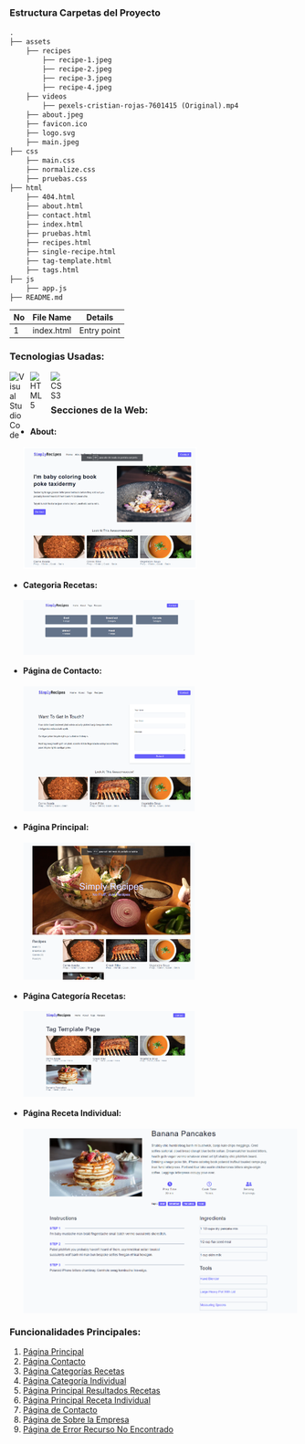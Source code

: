 ###  Estructura Carpetas del Proyecto

```
.
├── assets
    ├── recipes
        ├── recipe-1.jpeg
        ├── recipe-2.jpeg
        ├── recipe-3.jpeg
        ├── recipe-4.jpeg
    ├── videos
        ├── pexels-cristian-rojas-7601415 (Original).mp4
    ├── about.jpeg
    ├── favicon.ico
    ├── logo.svg
    ├── main.jpeg
├── css
    ├── main.css
    ├── normalize.css
    ├── pruebas.css
├── html
    ├── 404.html
    ├── about.html
    ├── contact.html
    ├── index.html
    ├── pruebas.html
    ├── recipes.html
    ├── single-recipe.html
    ├── tag-template.html
    ├── tags.html
├── js
    ├── app.js
├── README.md

```

| No | File Name | Details 
|----|------------|-------|
| 1  | index.html | Entry point

### Tecnologias Usadas:

<img align="left" alt="Visual Studio Code" width="26px" src="https://cdn.jsdelivr.net/gh/devicons/devicon/icons/vscode/vscode-original.svg" style="padding-right:10px;" />
<img align="left" alt="HTML5" width="26px" src="https://cdn.jsdelivr.net/gh/devicons/devicon/icons/html5/html5-original.svg" style="padding-right:10px;" />
<img align="left" alt="CSS3" width="26px" src="https://cdn.jsdelivr.net/gh/devicons/devicon/icons/css3/css3-original.svg" style="padding-right:10px;" />

<br />
<br />

### Secciones de la Web:

- #### About:
  <img align="center" alt="about page" width="300px" style="border:solid 2px white" src="./capturas_secciones_pagina/about.png" style="padding-right:10px" />  
- #### Categoria Recetas:
  <img align="center" alt="categoria recetas" width="300px" src="./capturas_secciones_pagina/categorias_recetas.png" style="padding-right:10px" />  
- #### Página de Contacto:
  <img align="center" alt="contact page" width="300px" src="./capturas_secciones_pagina/contact.png" style="padding-right:10px" />  
- #### Página Principal:
  <img align="center" alt="home page" width="300px" src="./capturas_secciones_pagina//home.png" style="padding-right:10px" />    
- #### Página Categoría Recetas:
  <img align="center" alt="about page" width="300px" src="./capturas_secciones_pagina/pagina_categoria_recetas.png" style="padding-right:10px" />    
- #### Página Receta Individual:
  <img align="center" alt="about page" widthabout.="300px" src="./capturas_secciones_pagina/pagina_receta_individual.png" style="padding-right:10px" />    
  
  
### Funcionalidades Principales:
1. [Página Principal](http://127.0.0.1:5500/html-css-proyecto-responsive-clase/html/404.html)
2. [Página Contacto](http://127.0.0.1:5500/html-css-proyecto-responsive-clase/html/contact.html)
3. [Página Categorías Recetas](http://127.0.0.1:5500/html-css-proyecto-responsive-clase/html/tags.html)
4. [Página Categoría Individual](http://127.0.0.1:5500/html-css-proyecto-responsive-clase/html/tag-template.html)
5. [Página Principal Resultados Recetas](http://127.0.0.1:5500/html-css-proyecto-responsive-clase/html/recipes.html)
6. [Página Principal Receta Individual](http://127.0.0.1:5500/html-css-proyecto-responsive-clase/html/single-recipe.html)
7. [Página de Contacto](http://127.0.0.1:5500/html-css-proyecto-responsive-clase/html/contact.html)
7. [Página de Sobre la Empresa](http://127.0.0.1:5500/html-css-proyecto-responsive-clase/html/about.html)
7. [Página de Error Recurso No Encontrado](http://127.0.0.1:5500/html-css-proyecto-responsive-clase/html/404.html)

